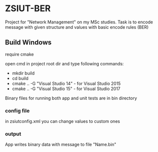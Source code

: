 # ZSIUT-BER
Project for "Network Management" on my MSc studies. Task is to encode message with given structure and values with basic encode rules (BER)

## Build Windows

require cmake

open cmd in project root dir and type following commands:
- mkdir build
- cd build
- cmake .. -G "Visual Studio 14" - for Visual Studio 2015
- cmake .. -G "Visual Studio 15" - for Visual Studio 2017

Binary files for running both app and unit tests are in bin directory

### config file

in zsiutconfig.xml you can change values to custom ones

### output

App writes binary data with message to file "Name.bin" 